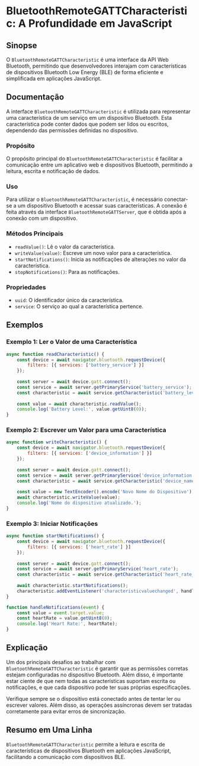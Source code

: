 <!--
Meta Description: # BluetoothRemoteGATTCharacteristic: A Profundidade em JavaScript ## Sinopse O `BluetoothRemoteGATTCharacteristic` é uma interface da API Web Bluetoot...
Meta Keywords: const, await, bluetooth, característica, dispositivo
-->

# BluetoothRemoteGATTCharacteristic: A Profundidade em JavaScript

## Sinopse
O `BluetoothRemoteGATTCharacteristic` é uma interface da API Web Bluetooth, permitindo que desenvolvedores interajam com características de dispositivos Bluetooth Low Energy (BLE) de forma eficiente e simplificada em aplicações JavaScript.

## Documentação
A interface `BluetoothRemoteGATTCharacteristic` é utilizada para representar uma característica de um serviço em um dispositivo Bluetooth. Esta característica pode conter dados que podem ser lidos ou escritos, dependendo das permissões definidas no dispositivo.

### Propósito
O propósito principal do `BluetoothRemoteGATTCharacteristic` é facilitar a comunicação entre um aplicativo web e dispositivos Bluetooth, permitindo a leitura, escrita e notificação de dados.

### Uso
Para utilizar o `BluetoothRemoteGATTCharacteristic`, é necessário conectar-se a um dispositivo Bluetooth e acessar suas características. A conexão é feita através da interface `BluetoothRemoteGATTServer`, que é obtida após a conexão com um dispositivo.

### Métodos Principais
- `readValue()`: Lê o valor da característica.
- `writeValue(value)`: Escreve um novo valor para a característica.
- `startNotifications()`: Inicia as notificações de alterações no valor da característica.
- `stopNotifications()`: Para as notificações.

### Propriedades
- `uuid`: O identificador único da característica.
- `service`: O serviço ao qual a característica pertence.

## Exemplos
### Exemplo 1: Ler o Valor de uma Característica
```javascript
async function readCharacteristic() {
    const device = await navigator.bluetooth.requestDevice({
        filters: [{ services: ['battery_service'] }]
    });
    
    const server = await device.gatt.connect();
    const service = await server.getPrimaryService('battery_service');
    const characteristic = await service.getCharacteristic('battery_level');
    
    const value = await characteristic.readValue();
    console.log('Battery Level:', value.getUint8(0));
}
```

### Exemplo 2: Escrever um Valor para uma Característica
```javascript
async function writeCharacteristic() {
    const device = await navigator.bluetooth.requestDevice({
        filters: [{ services: ['device_information'] }]
    });
    
    const server = await device.gatt.connect();
    const service = await server.getPrimaryService('device_information');
    const characteristic = await service.getCharacteristic('device_name');
    
    const value = new TextEncoder().encode('Novo Nome do Dispositivo');
    await characteristic.writeValue(value);
    console.log('Nome do dispositivo atualizado.');
}
```

### Exemplo 3: Iniciar Notificações
```javascript
async function startNotifications() {
    const device = await navigator.bluetooth.requestDevice({
        filters: [{ services: ['heart_rate'] }]
    });
    
    const server = await device.gatt.connect();
    const service = await server.getPrimaryService('heart_rate');
    const characteristic = await service.getCharacteristic('heart_rate_measurement');
    
    await characteristic.startNotifications();
    characteristic.addEventListener('characteristicvaluechanged', handleNotifications);
}

function handleNotifications(event) {
    const value = event.target.value;
    const heartRate = value.getUint8(0);
    console.log('Heart Rate:', heartRate);
}
```

## Explicação
Um dos principais desafios ao trabalhar com `BluetoothRemoteGATTCharacteristic` é garantir que as permissões corretas estejam configuradas no dispositivo Bluetooth. Além disso, é importante estar ciente de que nem todas as características suportam escrita ou notificações, e que cada dispositivo pode ter suas próprias especificações.

Verifique sempre se o dispositivo está conectado antes de tentar ler ou escrever valores. Além disso, as operações assíncronas devem ser tratadas corretamente para evitar erros de sincronização.

## Resumo em Uma Linha
`BluetoothRemoteGATTCharacteristic` permite a leitura e escrita de características de dispositivos Bluetooth em aplicações JavaScript, facilitando a comunicação com dispositivos BLE.